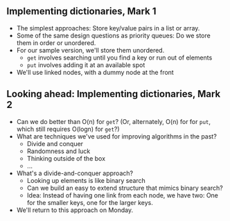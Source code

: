 Implementing dictionaries, Mark 1
---------------------------------

* The simplest approaches: Store key/value pairs in a list or array.
* Some of the same design questions as priority queues: Do we store
  them in order or unordered.
* For our sample version, we'll store them unordered.
    * `get` involves searching until you find a key or run out of elements
    * `put` involves adding it at an available spot
* We'll use linked nodes, with a dummy node at the front

Looking ahead: Implementing dictionaries, Mark 2
------------------------------------------------

* Can we do better than O(n) for `get`?  (Or, alternately, O(n) for
  for `put`, which still requires O(logn) for `get`?)
* What are techniques we've used for improving algorithms in the past?
    * Divide and conquer
    * Randomness and luck
    * Thinking outside of the box
    * ...
* What's a divide-and-conquer approach?
    * Looking up elements is like binary search
    * Can we build an easy to extend structure that mimics binary
      search?
    * Idea: Instead of having one link from each node, we have two:
      One for the smaller keys, one for the larger keys.
* We'll return to this approach on Monday.
